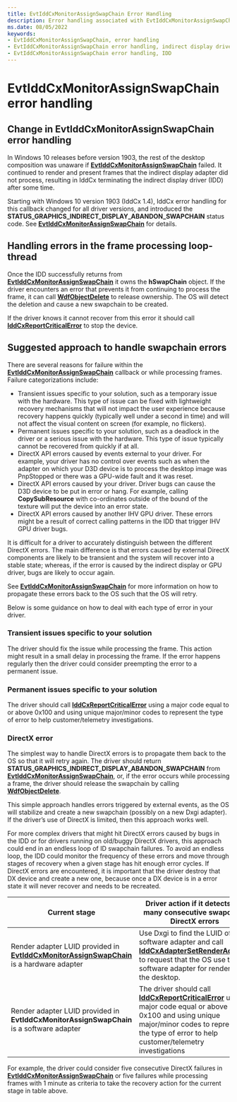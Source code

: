 ```yaml
---
title: EvtIddCxMonitorAssignSwapChain Error Handling
description: Error handling associated with EvtIddCxMonitorAssignSwapChain
ms.date: 08/05/2022
keywords:
- EvtIddCxMonitorAssignSwapChain, error handling
- EvtIddCxMonitorAssignSwapChain error handling, indirect display driver
- EvtIddCxMonitorAssignSwapChain error handling, IDD
---
```


# EvtIddCxMonitorAssignSwapChain error handling

## Change in EvtIddCxMonitorAssignSwapChain error handling

In Windows 10 releases before version 1903, the rest of the desktop composition was unaware if [**EvtIddCxMonitorAssignSwapChain**](/windows-hardware/drivers/ddi/iddcx/nc-iddcx-evt_idd_cx_monitor_assign_swapchain) failed. It continued to render and present frames that the indirect display adapter did not process, resulting in IddCx terminating the indirect display driver (IDD) after some time.

Starting with Windows 10 version 1903 (IddCx 1.4), IddCx error handling for this callback changed for all driver versions, and introduced the **STATUS_GRAPHICS_INDIRECT_DISPLAY_ABANDON_SWAPCHAIN** status code. See [**EvtIddCxMonitorAssignSwapChain**](/windows-hardware/drivers/ddi/iddcx/nc-iddcx-evt_idd_cx_monitor_assign_swapchain) for details.

## Handling errors in the frame processing loop-thread

Once the IDD successfully returns from [**EvtIddCxMonitorAssignSwapChain**](/windows-hardware/drivers/ddi/iddcx/nc-iddcx-evt_idd_cx_monitor_assign_swapchain) it owns the **hSwapChain** object.
If the driver encounters an error that prevents it from continuing to process the frame, it can call [**WdfObjectDelete**](/windows-hardware/drivers/ddi/wdfobject/nf-wdfobject-wdfobjectdelete) to release ownership. The OS will detect the deletion and cause a new swapchain to be created.

If the driver knows it cannot recover from this error it should call [**IddCxReportCriticalError**](/windows-hardware/drivers/ddi/iddcx/nf-iddcx-iddcxreportcriticalerror) to stop the device.

## Suggested approach to handle swapchain errors

There are several reasons for failure within the [**EvtIddCxMonitorAssignSwapChain**](/windows-hardware/drivers/ddi/iddcx/nc-iddcx-evt_idd_cx_monitor_assign_swapchain) callback or while processing frames. Failure categorizations include:

* Transient issues specific to your solution, such as a temporary issue with the hardware. This type of issue can be fixed with lightweight recovery mechanisms that will not impact the user experience because recovery happens quickly (typically well under a second in time) and will not affect the visual content on screen (for example, no flickers).  
* Permanent issues specific to your solution, such as a deadlock in the driver or a serious issue with the hardware. This type of issue typically cannot be recovered from quickly if at all.
* DirectX API errors caused by events external to your driver. For example, your driver has no control over events such as when the adapter on which your D3D device is to process the desktop image was PnpStopped or there was a GPU-wide fault and it was reset.
* DirectX API errors caused by your driver. Driver bugs can cause the D3D device to be put in error or hang. For example, calling **CopySubResource** with co-ordinates outside of the bound of the texture will put the device into an error state.
* DirectX API errors caused by another IHV GPU driver. These errors might be a result of correct calling patterns in the IDD that trigger IHV GPU driver bugs.

It is difficult for a driver to accurately distinguish between the different DirectX errors. The main difference is that errors caused by external DirectX components are likely to be transient and the system will recover into a stable state; whereas, if the error is caused by the indirect display or GPU driver, bugs are likely to occur again.

See [**EvtIddCxMonitorAssignSwapChain**](/windows-hardware/drivers/ddi/iddcx/nc-iddcx-evt_idd_cx_monitor_assign_swapchain) for more information on how to propagate these errors back to the OS such that the OS will retry.

Below is some guidance on how to deal with each type of error in your driver.

### Transient issues specific to your solution

The driver should fix the issue while processing the frame. This action might result in a small delay in processing the frame. If the error happens regularly then the driver could consider preempting the error to a permanent issue.

### Permanent issues specific to your solution

The driver should call [**IddCxReportCriticalError**](/windows-hardware/drivers/ddi/iddcx/nf-iddcx-iddcxreportcriticalerror) using a major code equal to or above 0x100 and using unique major/minor codes to represent the type of error to help customer/telemetry investigations.

### DirectX error

The simplest way to handle DirectX errors is to propagate them back to the OS so that it will retry again. The driver should return **STATUS_GRAPHICS_INDIRECT_DISPLAY_ABANDON_SWAPCHAIN** from [**EvtIddCxMonitorAssignSwapChain**](/windows-hardware/drivers/ddi/iddcx/nc-iddcx-evt_idd_cx_monitor_assign_swapchain), or, if the error occurs while processing a frame, the driver should release the swapchain by calling [**WdfObjectDelete**](/windows-hardware/drivers/ddi/wdfobject/nf-wdfobject-wdfobjectdelete).

This simple approach handles errors triggered by external events, as the OS will stabilize and create a new swapchain (possibly on a new Dxgi adapter). If the driver’s use of DirectX is limited, then this approach works well.

For more complex drivers that might hit DirectX errors caused by bugs in the IDD or for drivers running on old/buggy DirectX drivers, this approach could end in an endless loop of ID swapchain failures. To avoid an endless loop, the IDD could monitor the frequency of these errors and move through stages of recovery when a given stage has hit enough error cycles. If DirectX errors are encountered, it is important that the driver destroy that DX device and create a new one, because once a DX device
is in a error state it will never recover and needs to be recreated.

| Current stage | Driver action if it detects too many consecutive swapchain DirectX errors |
| ------------- | ------------------------------------------------------------------------- |
| Render adapter LUID provided in [**EvtIddCxMonitorAssignSwapChain**](/windows-hardware/drivers/ddi/iddcx/nc-iddcx-evt_idd_cx_monitor_assign_swapchain) is a hardware adapter | Use Dxgi to find the LUID of the software adapter and call [**IddCxAdapterSetRenderAdapter**](/windows-hardware/drivers/ddi/iddcx/nf-iddcx-iddcxadaptersetrenderadapter) to request that the OS use the software adapter for rendering the desktop. |
| Render adapter LUID provided in **EvtIddCxMonitorAssignSwapChain** is a software  adapter | The driver should call [**IddCxReportCriticalError**](/windows-hardware/drivers/ddi/iddcx/nf-iddcx-iddcxreportcriticalerror) using a major code equal or above 0x100 and using unique major/minor codes to represent the type of error to help customer/telemetry investigations |

For example, the driver could consider five consecutive DirectX failures in [**EvtIddCxMonitorAssignSwapChain**](/windows-hardware/drivers/ddi/iddcx/nc-iddcx-evt_idd_cx_monitor_assign_swapchain) or five failures while processing frames with 1 minute as criteria to take the recovery action for the current stage in table above.
